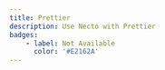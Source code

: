 ```yaml
---
title: Prettier
description: Use Necto with Prettier
badges: 
    - label: Not Available
      color: '#E2162A'
---
```

